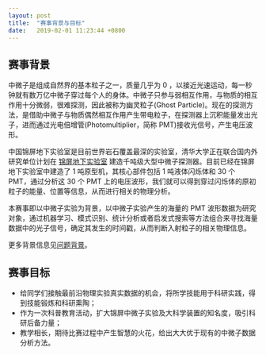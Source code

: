 ```yaml
---
layout: post
title:  "赛事背景与目标"
date:   2019-02-01 11:23:44 +0800
---
```


## 赛事背景

中微子是组成自然界的基本粒子之一，质量几乎为 0 ，以接近光速运动，每一秒钟就有数万亿中微子穿过每个人的身体。中微子只参与弱相互作用，与物质的相互作用十分微弱，很难探测，因此被称为幽灵粒子(Ghost Particle)。现在的探测方法，是借助中微子与物质偶然相互作用产生带电粒子，在探测器上沉积能量发出光子，进而通过光电倍增管(Photomultiplier，简称 PMT)接收光信号，产生电压波形。

中国锦屏地下实验室是目前世界岩石覆盖最深的实验室，清华大学正在联合国内外研究单位计划在 [锦屏地下实验室](http://jinping.hep.tsinghua.edu.cn) 建造千吨级大型中微子探测器。目前已经在锦屏地下实验室中建造了 1 吨原型机，其核心部件包括 1 吨液体闪烁体和 30 个 PMT，通过分析这 30 个 PMT 上的电压波形，我们就可以得到穿过闪烁体的原初粒子的能量、位置等信息，从而进行相关的物理分析。

本赛事即以中微子实验为背景，以中微子实验产生的海量的 PMT 波形数据为研究对象，通过机器学习、模式识别、统计分析或者启发式搜索等方法组合来寻找海量数据中的光子信号，确定其发生的时间戳，从而判断入射粒子的相关物理信息。

更多背景信息见[问题背景](https://github.com/sacredfire666/JinpingDataCompetition/blob/master/1tPrototype/doc/bkg.md)。

## 赛事目标

* 给同学们接触最前沿物理实验真实数据的机会，将所学技能用于科研实践，得到技能锻炼和科研熏陶；
* 作为一次科普教育活动，扩大锦屏中微子实验及大科学装置的知名度，吸引科研后备力量；
* 教学相长，期待比赛过程中产生智慧的火花，给出大大优于现有的中微子数据分析方法。

